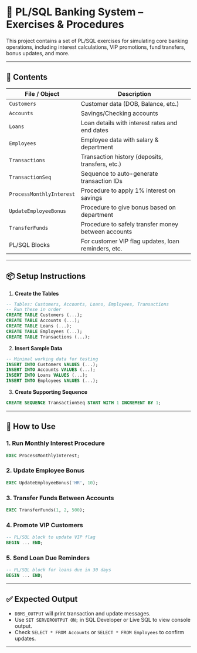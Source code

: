 # 🏦 PL/SQL Banking System – Exercises & Procedures

This project contains a set of PL/SQL exercises for simulating core banking operations, including interest calculations, VIP promotions, fund transfers, bonus updates, and more.

---

## 📁 Contents

| File / Object | Description |
|---------------|-------------|
| `Customers`   | Customer data (DOB, Balance, etc.) |
| `Accounts`    | Savings/Checking accounts |
| `Loans`       | Loan details with interest rates and end dates |
| `Employees`   | Employee data with salary & department |
| `Transactions`| Transaction history (deposits, transfers, etc.) |
| `TransactionSeq` | Sequence to auto-generate transaction IDs |
| `ProcessMonthlyInterest` | Procedure to apply 1% interest on savings |
| `UpdateEmployeeBonus`    | Procedure to give bonus based on department |
| `TransferFunds`          | Procedure to safely transfer money between accounts |
| PL/SQL Blocks | For customer VIP flag updates, loan reminders, etc. |

---


## 📦 Setup Instructions

1. **Create the Tables**

```sql
-- Tables: Customers, Accounts, Loans, Employees, Transactions
-- Run these in order
CREATE TABLE Customers (...);
CREATE TABLE Accounts (...);
CREATE TABLE Loans (...);
CREATE TABLE Employees (...);
CREATE TABLE Transactions (...);
````

2. **Insert Sample Data**

```sql
-- Minimal working data for testing
INSERT INTO Customers VALUES (...);
INSERT INTO Accounts VALUES (...);
INSERT INTO Loans VALUES (...);
INSERT INTO Employees VALUES (...);
```

3. **Create Supporting Sequence**

```sql
CREATE SEQUENCE TransactionSeq START WITH 1 INCREMENT BY 1;
```

---

## 🚀 How to Use

### 1. Run Monthly Interest Procedure

```sql
EXEC ProcessMonthlyInterest;
```

### 2. Update Employee Bonus

```sql
EXEC UpdateEmployeeBonus('HR', 10);
```

### 3. Transfer Funds Between Accounts

```sql
EXEC TransferFunds(1, 2, 500);
```

### 4. Promote VIP Customers

```sql
-- PL/SQL block to update VIP flag
BEGIN ... END;
```

### 5. Send Loan Due Reminders

```sql
-- PL/SQL block for loans due in 30 days
BEGIN ... END;
```

---

## ✅ Expected Output

* `DBMS_OUTPUT` will print transaction and update messages.
* Use `SET SERVEROUTPUT ON;` in SQL Developer or Live SQL to view console output.
* Check `SELECT * FROM Accounts` or `SELECT * FROM Employees` to confirm updates.

---

